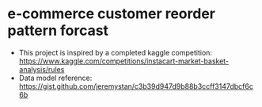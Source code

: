 # e-commerce customer reorder pattern forcast
 
* This project is inspired by a completed kaggle competition: https://www.kaggle.com/competitions/instacart-market-basket-analysis/rules
* Data model reference: https://gist.github.com/jeremystan/c3b39d947d9b88b3ccff3147dbcf6c6b
